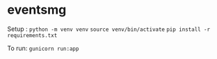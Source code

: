 # eventsmg

Setup :
    `python -m venv venv`
    `source venv/bin/activate`
    `pip install -r requirements.txt`
    
To run:
    `gunicorn run:app`

